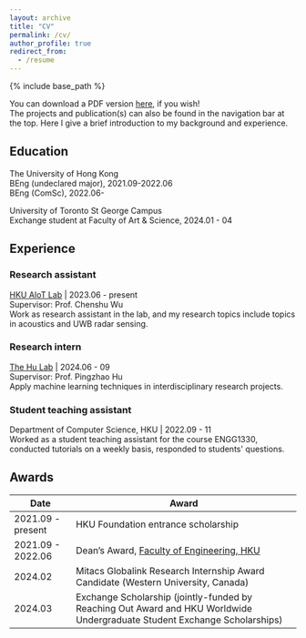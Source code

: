 ```yaml
---
layout: archive
title: "CV"
permalink: /cv/
author_profile: true
redirect_from:
  - /resume
---
```


{% include base_path %}

You can download a PDF version [here](/files/YUEMIN_YU_CV.pdf), if you wish!  
The projects and publication(s) can also be found in the navigation bar at the top. Here I give a brief introduction to my background and experience.

## Education

The University of Hong Kong  
BEng (undeclared major), 2021.09-2022.06  
BEng (ComSc), 2022.06-  

University of Toronto St George Campus  
Exchange student at Faculty of Art & Science, 2024.01 - 04

## Experience

### Research assistant

[HKU AIoT Lab](https://aiot.hku.hk/) | 2023.06 -  present  
Supervisor: Prof. Chenshu Wu  
Work as research assistant in the lab, and my research topics include topics in acoustics and UWB radar sensing.

### Research intern

[The Hu Lab](https://phulab.org) | 2024.06 -  09  
Supervisor: Prof. Pingzhao Hu  
Apply machine learning techniques in interdisciplinary research projects.

### Student teaching assistant

Department of Computer Science, HKU | 2022.09 - 11  
Worked as a student teaching assistant for the course ENGG1330, conducted tutorials on a weekly basis, responded to students' questions.

## Awards

| Date                  | Award                                                                 |
|-----------------------|-----------------------------------------------------------------------|
| 2021.09 - present     | HKU Foundation entrance scholarship                                   |
| 2021.09 - 2022.06     | Dean’s Award, [Faculty of Engineering, HKU](https://engg.hku.hk)      |
| 2024.02               | Mitacs Globalink Research Internship Award Candidate (Western University, Canada) |
| 2024.03               | Exchange Scholarship (jointly-funded by Reaching Out Award and HKU Worldwide Undergraduate Student Exchange Scholarships) |
